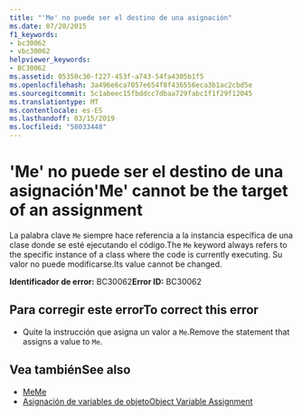 ```yaml
---
title: "'Me' no puede ser el destino de una asignación"
ms.date: 07/20/2015
f1_keywords:
- bc30062
- vbc30062
helpviewer_keywords:
- BC30062
ms.assetid: 05350c30-f227-453f-a743-54fa4305b1f5
ms.openlocfilehash: 3a496e6ca7057e654f8f436556eca3b1ac2cbd5e
ms.sourcegitcommit: 5c1abeec15fbddcc7dbaa729fabc1f1f29f12045
ms.translationtype: MT
ms.contentlocale: es-ES
ms.lasthandoff: 03/15/2019
ms.locfileid: "58033448"
---
```

# <a name="me-cannot-be-the-target-of-an-assignment"></a><span data-ttu-id="c400b-102">'Me' no puede ser el destino de una asignación</span><span class="sxs-lookup"><span data-stu-id="c400b-102">'Me' cannot be the target of an assignment</span></span>
<span data-ttu-id="c400b-103">La palabra clave `Me` siempre hace referencia a la instancia específica de una clase donde se esté ejecutando el código.</span><span class="sxs-lookup"><span data-stu-id="c400b-103">The `Me` keyword always refers to the specific instance of a class where the code is currently executing.</span></span> <span data-ttu-id="c400b-104">Su valor no puede modificarse.</span><span class="sxs-lookup"><span data-stu-id="c400b-104">Its value cannot be changed.</span></span>  
  
 <span data-ttu-id="c400b-105">**Identificador de error:** BC30062</span><span class="sxs-lookup"><span data-stu-id="c400b-105">**Error ID:** BC30062</span></span>  
  
## <a name="to-correct-this-error"></a><span data-ttu-id="c400b-106">Para corregir este error</span><span class="sxs-lookup"><span data-stu-id="c400b-106">To correct this error</span></span>  
  
-   <span data-ttu-id="c400b-107">Quite la instrucción que asigna un valor a `Me`.</span><span class="sxs-lookup"><span data-stu-id="c400b-107">Remove the statement that assigns a value to `Me`.</span></span>  
  
## <a name="see-also"></a><span data-ttu-id="c400b-108">Vea también</span><span class="sxs-lookup"><span data-stu-id="c400b-108">See also</span></span>

- [<span data-ttu-id="c400b-109">Me</span><span class="sxs-lookup"><span data-stu-id="c400b-109">Me</span></span>](~/docs/visual-basic/programming-guide/program-structure/me-my-mybase-and-myclass.md#me)
- [<span data-ttu-id="c400b-110">Asignación de variables de objeto</span><span class="sxs-lookup"><span data-stu-id="c400b-110">Object Variable Assignment</span></span>](../../visual-basic/programming-guide/language-features/variables/object-variable-assignment.md)
